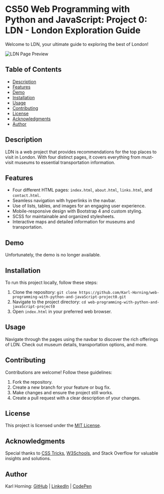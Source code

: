 # CS50 Web Programming with Python and JavaScript: Project 0: LDN - London Exploration Guide

Welcome to LDN, your ultimate guide to exploring the best of London!

![LDN Page Preview](./src/img/ldn-preview.gif "LDN Page Preview")

## Table of Contents

- [Description](#description)
- [Features](#features)
- [Demo](#demo)
- [Installation](#installation)
- [Usage](#usage)
- [Contributing](#contributing)
- [License](#license)
- [Acknowledgments](#acknowledgments)
- [Author](#author)

## Description

LDN is a web project that provides recommendations for the top places to visit in London. With four distinct pages, it covers everything from must-visit museums to essential transportation information.

## Features

- Four different HTML pages: `index.html`, `about.html`, `links.html`, and `contact.html`.
- Seamless navigation with hyperlinks in the navbar.
- Use of lists, tables, and images for an engaging user experience.
- Mobile-responsive design with Bootstrap 4 and custom styling.
- SCSS for maintainable and organized stylesheets.
- Interactive maps and detailed information for museums and transportation.

## Demo

Unfortunately, the demo is no longer available.

## Installation

To run this project locally, follow these steps:

1. Clone the repository: `git clone https://github.com/Karl-Horning/web-programming-with-python-and-javaScript-project0.git`
2. Navigate to the project directory: `cd web-programming-with-python-and-javaScript-project0`
3. Open `index.html` in your preferred web browser.

## Usage

Navigate through the pages using the navbar to discover the rich offerings of LDN. Check out museum details, transportation options, and more.

## Contributing

Contributions are welcome! Follow these guidelines:

1. Fork the repository.
2. Create a new branch for your feature or bug fix.
3. Make changes and ensure the project still works.
4. Create a pull request with a clear description of your changes.

## License

This project is licensed under the [MIT License](LICENSE).

## Acknowledgments

Special thanks to [CSS Tricks](https://css-tricks.com/), [W3Schools](https://www.w3schools.com/), and Stack Overflow for valuable insights and solutions.

## Author

Karl Horning: [GitHub](https://github.com/Karl-Horning/) | [LinkedIn](https://www.linkedin.com/in/karl-horning/) | [CodePen](https://codepen.io/karlhorning)